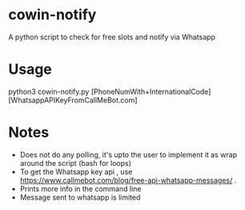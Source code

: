 # cowin-notify
A python script to check for free slots and notify via Whatsapp

# Usage
python3 cowin-notify.py [PhoneNumWith+InternationalCode] [WhatsappAPIKeyFromCallMeBot.com]

# Notes
- Does not do any polling, it's upto the user to implement it as wrap around the script (bash for loops)
- To get the Whatsapp key api , use https://www.callmebot.com/blog/free-api-whatsapp-messages/ .
- Prints more info in the command line
- Message sent to whatsapp is limited
